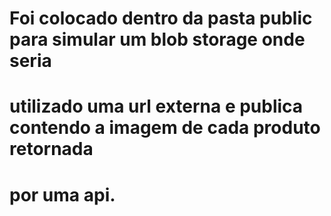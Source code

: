# Foi colocado dentro da pasta public para simular um blob storage onde seria 
# utilizado uma url externa e publica contendo a imagem de cada produto retornada 
# por uma api.